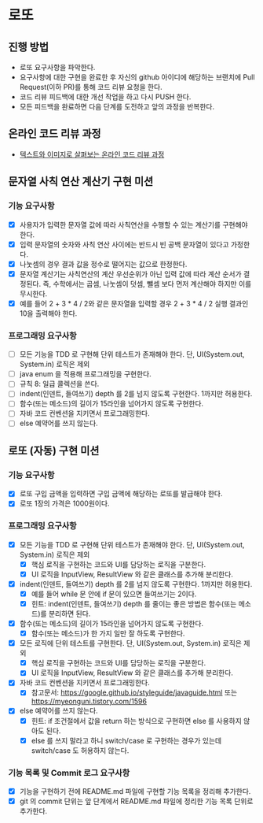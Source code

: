 # 로또

## 진행 방법

* 로또 요구사항을 파악한다.
* 요구사항에 대한 구현을 완료한 후 자신의 github 아이디에 해당하는 브랜치에 Pull Request(이하 PR)를 통해 코드 리뷰 요청을 한다.
* 코드 리뷰 피드백에 대한 개선 작업을 하고 다시 PUSH 한다.
* 모든 피드백을 완료하면 다음 단계를 도전하고 앞의 과정을 반복한다.

## 온라인 코드 리뷰 과정

* [텍스트와 이미지로 살펴보는 온라인 코드 리뷰 과정](https://github.com/next-step/nextstep-docs/tree/master/codereview)

## 문자열 사칙 연산 계산기 구현 미션

### 기능 요구사항

- [X] 사용자가 입력한 문자열 값에 따라 사칙연산을 수행할 수 있는 계산기를 구현해야 한다.
- [X] 입력 문자열의 숫자와 사칙 연산 사이에는 반드시 빈 공백 문자열이 있다고 가정한다.
- [X] 나눗셈의 경우 결과 값을 정수로 떨어지는 값으로 한정한다.
- [X] 문자열 계산기는 사칙연산의 계산 우선순위가 아닌 입력 값에 따라 계산 순서가 결정된다. 즉, 수학에서는 곱셈, 나눗셈이 덧셈, 뺄셈 보다 먼저 계산해야 하지만 이를 무시한다.
- [X] 예를 들어 2 + 3 * 4 / 2와 같은 문자열을 입력할 경우 2 + 3 * 4 / 2 실행 결과인 10을 출력해야 한다.

### 프로그래밍 요구사항

- [ ] 모든 기능을 TDD 로 구현해 단위 테스트가 존재해야 한다. 단, UI(System.out, System.in) 로직은 제외
- [ ] java enum 을 적용해 프로그래밍을 구현한다.
- [ ] 규칙 8: 일급 콜렉션을 쓴다.
- [ ] indent(인덴트, 들여쓰기) depth 를 2를 넘지 않도록 구현한다. 1까지만 허용한다.
- [ ] 함수(또는 메소드)의 길이가 15라인을 넘어가지 않도록 구현한다.
- [ ] 자바 코드 컨벤션을 지키면서 프로그래밍한다.
- [ ] else 예약어를 쓰지 않는다.

## 로또 (자동) 구현 미션

### 기능 요구사항

- [X] 로또 구입 금액을 입력하면 구입 금액에 해당하는 로또를 발급해야 한다.
- [X] 로또 1장의 가격은 1000원이다.

### 프로그래밍 요구사항

- [X] 모든 기능을 TDD 로 구현해 단위 테스트가 존재해야 한다. 단, UI(System.out, System.in) 로직은 제외
    - [X] 핵심 로직을 구현하는 코드와 UI를 담당하는 로직을 구분한다.
    - [X] UI 로직을 InputView, ResultView 와 같은 클래스를 추가해 분리한다.
- [X] indent(인덴트, 들여쓰기) depth 를 2를 넘지 않도록 구현한다. 1까지만 허용한다.
    - [X] 예를 들어 while 문 안에 if 문이 있으면 들여쓰기는 2이다.
    - [X] 힌트: indent(인덴트, 들여쓰기) depth 를 줄이는 좋은 방법은 함수(또는 메소드)를 분리하면 된다.
- [X] 함수(또는 메소드)의 길이가 15라인을 넘어가지 않도록 구현한다.
    - [X] 함수(또는 메소드)가 한 가지 일만 잘 하도록 구현한다.
- [X] 모든 로직에 단위 테스트를 구현한다. 단, UI(System.out, System.in) 로직은 제외
    - [X] 핵심 로직을 구현하는 코드와 UI를 담당하는 로직을 구분한다.
    - [X] UI 로직을 InputView, ResultView 와 같은 클래스를 추가해 분리한다.
- [X] 자바 코드 컨벤션을 지키면서 프로그래밍한다.
    - [X] 참고문서: https://google.github.io/styleguide/javaguide.html 또는 https://myeonguni.tistory.com/1596
- [X] else 예약어를 쓰지 않는다.
    - [X] 힌트: if 조건절에서 값을 return 하는 방식으로 구현하면 else 를 사용하지 않아도 된다.
    - [X] else 를 쓰지 말라고 하니 switch/case 로 구현하는 경우가 있는데 switch/case 도 허용하지 않는다.

### 기능 목록 및 Commit 로그 요구사항

- [X] 기능을 구현하기 전에 README.md 파일에 구현할 기능 목록을 정리해 추가한다.
- [X] git 의 commit 단위는 앞 단계에서 README.md 파일에 정리한 기능 목록 단위로 추가한다.
